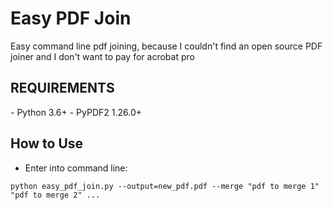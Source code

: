 # Easy PDF Join 
Easy command line pdf joining, because I couldn't find an open source PDF joiner and I don't want to pay for acrobat pro

<h2>REQUIREMENTS</h2>
- Python 3.6+
- PyPDF2 1.26.0+
 
<h2> How to Use </h2>  

- Enter into command line:
```
python easy_pdf_join.py --output=new_pdf.pdf --merge "pdf to merge 1" "pdf to merge 2" ...
```
